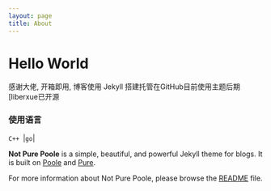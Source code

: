 ```yaml
---
layout: page
title: About
---
```




# Hello World

感谢大佬, 开箱即用,  博客使用 Jekyll 搭建托管在GitHub目前使用主题后期[liberxue已开源



### 使用语言

``C++ ``|``go``| 









**Not Pure Poole** is a simple, beautiful, and powerful Jekyll theme for blogs. It is built on [Poole](https://github.com/poole/poole) and [Pure](https://purecss.io/).

For more information about Not Pure Poole, please browse the [README](https://github.com/vszhub/not-pure-poole) file.
